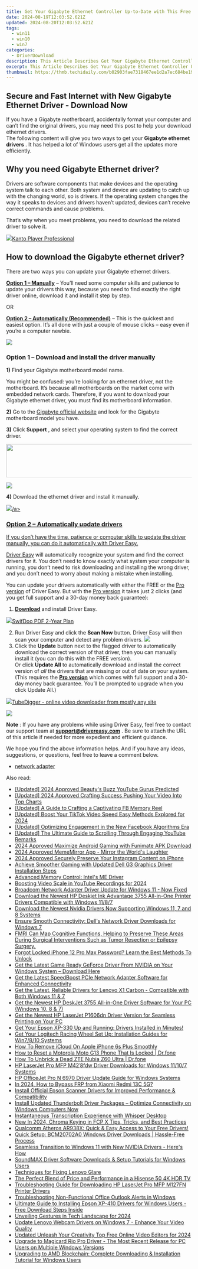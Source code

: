 ```yaml
---
title: Get Your Gigabyte Ethernet Controller Up-to-Date with This Free Driver Package!
date: 2024-08-19T12:03:52.621Z
updated: 2024-08-20T12:03:52.621Z
tags:
  - win11
  - win10
  - win7
categories:
  - DriverDownload
description: This Article Describes Get Your Gigabyte Ethernet Controller Up-to-Date with This Free Driver Package!
excerpt: This Article Describes Get Your Gigabyte Ethernet Controller Up-to-Date with This Free Driver Package!
thumbnail: https://thmb.techidaily.com/b02903fae7318467ee1d2a7ec684be197bec9e28a2f1680afb2687afaf4dfa29.jpg
---
```


## Secure and Fast Internet with New Gigabyte Ethernet Driver - Download Now

If you have a Gigabyte motherboard, accidentally format your computer and can’t find the original drivers, you may need this post to help your download ethernet drivers.  
 The following content will give you two ways to get your **Gigabyte ethernet drivers** . It has helped a lot of Windows users get all the updates more efficiently.

## Why you need Gigabyte Ethernet driver?

 Drivers are software components that make devices and the operating system talk to each other. Both system and device are updating to catch up with the changing world, so is drivers. If the operating system changes the way it speaks to devices and drivers haven’t updated, devices can’t receive correct commands and cause problems.

 That’s why when you meet problems, you need to download the related driver to solve it.

<!-- affiliate ads begin -->
<a href="https://secure.2checkout.com/order/checkout.php?PRODS=4742929&QTY=1&AFFILIATE=108875&CART=1"><img src="https://secure.avangate.com/images/merchant/e09fdffe648a30658a9657bbed7b2388/products/boxshot(2).png" border="0">Kanto Player Professional</a>
<!-- affiliate ads end -->
## How to download the Gigabyte ethernet driver?

There are two ways you can update your Gigabyte ethernet drivers.

**[Option 1 – Manually](https://tools.techidaily.com/drivereasy/download/)**  – You’ll need some computer skills and patience to update your drivers this way, because you need to find exactly the right driver online, download it and install it step by step.

OR

**[Option 2 – Automatically (Recommended)](https://www.drivereasy.com/knowledge/download-gigabyte-ethernet-driver/#op2)**  – This is the quickest and easiest option. It’s all done with just a couple of mouse clicks – easy even if you’re a computer newbie.

<!-- affiliate ads begin -->
<a href="https://secure.2checkout.com/order/checkout.php?PRODS=4940317&QTY=1&AFFILIATE=108875&CART=1"><img src="https://secure.avangate.com/images/merchant/333ac5d90817d69113471fbb6e531bee/sps-partnership-728x90eng.png" border="0"></a>
<!-- affiliate ads end -->
### **Option 1 –** **Download and install the driver manually**

**1)** Find your Gigabyte motherboard model name.

 You might be confused: you’re looking for an ethernet driver, not the motherboard. It’s because all motherboards on the market come with embedded network cards.
 Therefore, if you want to download your Gigabyte ethernet driver, you must find its motherboard information.

**2)** Go to the [Gigabyte official website](https://www.gigabyte.com/us) and look for the Gigabyte motherboard model you have.

**3)** Click **Support** , and select your operating system to find the correct driver.

<!-- affiliate ads begin -->
<a href="https://laganoo.pxf.io/c/5597632/1657399/16446" target="_top" id="1657399"><img src="//a.impactradius-go.com/display-ad/16446-1657399" border="0" alt="" width="728" height="90"/></a><img height="0" width="0" src="https://imp.pxf.io/i/5597632/1657399/16446" style="position:absolute;visibility:hidden;" border="0" />
<!-- affiliate ads end -->
![](https://images.drivereasy.com/wp-content/uploads/2019/08/lan-1024x410.jpg)

**4)** Download the ethernet driver and install it manually.

<!-- affiliate ads begin -->
<a href="https://store.nero.com/order/checkout.php?PRODS=4729507&QTY=1&AFFILIATE=108875&CART=1"><img src="https://www.nero.com/nero-com-wAssets/img/banners/2023/TIU/Nero_TuneItUp_Screen_2.webp" border="0">/a>
<!-- affiliate ads end -->
### **Option 2 – Automatically update drivers**

 If you don’t have the time, patience or computer skills to update the driver manually, you can do it automatically with Driver Easy.

[Driver Easy](https://tools.techidaily.com/drivereasy/download/) will automatically recognize your system and find the correct drivers for it. You don’t need to know exactly what system your computer is running, you don’t need to risk downloading and installing the wrong driver, and you don’t need to worry about making a mistake when installing.

 You can update your drivers automatically with either the FREE or the [Pro version](https://tools.techidaily.com/drivereasy/download/) of Driver Easy. But with the [Pro version](https://tools.techidaily.com/drivereasy/download/) it takes just 2 clicks (and you get full support and a 30-day money back guarantee):

1. **[Download](https://tools.techidaily.com/drivereasy/download/)**  and install Driver Easy.
<!-- affiliate ads begin -->
<a href="https://purchase.swifdoo.com/order/checkout.php?PRODS=40002580&QTY=1&AFFILIATE=108875&CART=1"><img src="https://secure.avangate.com/images/merchant/8b932759a5a04ddb34bf79e3f9072e4b/products/3_Product%20box%20white-1024x1024.png" border="0">SwifDoo PDF 2-Year Plan</a>
<!-- affiliate ads end -->
2. Run Driver Easy and click the **Scan Now** button. Driver Easy will then scan your computer and detect any problem drivers. ![](https://images.drivereasy.com/wp-content/uploads/2019/08/11.1.jpg)
3. Click the **Update**  button next to the flagged driver to automatically download the correct version of that driver, then you can manually install it (you can do this with the FREE version).  
 Or click **Update All** to automatically download and install the correct version of _all_ the drivers that are missing or out of date on your system. (This requires the **[Pro version](https://tools.techidaily.com/drivereasy/download/)**  which comes with full support and a 30-day money back guarantee. You’ll be prompted to upgrade when you click Update All.)  
<!-- affiliate ads begin -->
<a href="https://secure.2checkout.com/order/checkout.php?PRODS=4572700&QTY=1&AFFILIATE=108875&CART=1"><img src="	https://www.tubedigger.com/wp-content/uploads/2020/08/tubedigger-software-new.png" border="0">TubeDigger - online video downloader from mostly any site</a>
<!-- affiliate ads end -->
![](https://images.drivereasy.com/wp-content/uploads/2019/08/11-1.jpg)

**Note** : If you have any problems while using Driver Easy, feel free to contact our support team at **[support@drivereasy.com](https://tools.techidaily.com/drivereasy/download/)**  . Be sure to attach the URL of this article if needed for more expedient and efficient guidance.

 We hope you find the above information helps. And if you have any ideas, suggestions, or questions, feel free to leave a comment below.

* [network adapter](https://tools.techidaily.com/drivereasy/download/)

<ins class="adsbygoogle"
     style="display:block"
     data-ad-format="autorelaxed"
     data-ad-client="ca-pub-7571918770474297"
     data-ad-slot="1223367746"></ins>



<ins class="adsbygoogle"
     style="display:block"
     data-ad-client="ca-pub-7571918770474297"
     data-ad-slot="8358498916"
     data-ad-format="auto"
     data-full-width-responsive="true"></ins>

<span class="atpl-alsoreadstyle">Also read:</span>
<div><ul>
<li><a href="https://facebook-video-share.techidaily.com/updated-2024-approved-beautys-buzz-youtube-gurus-predicted/"><u>[Updated] 2024 Approved  Beauty's Buzz  YouTube Gurus Predicted</u></a></li>
<li><a href="https://facebook-record-videos.techidaily.com/updated-2024-approved-crafting-success-pushing-your-video-into-top-charts/"><u>[Updated] 2024 Approved  Crafting Success  Pushing Your Video Into Top Charts</u></a></li>
<li><a href="https://facebook-video-recording.techidaily.com/updated-a-guide-to-crafting-a-captivating-fb-memory-reel/"><u>[Updated] A Guide to Crafting a Captivating FB Memory Reel</u></a></li>
<li><a href="https://tiktok-video-recordings.techidaily.com/updated-boost-your-tiktok-video-speed-easy-methods-explored-for-2024/"><u>[Updated] Boost Your TikTok Video Speed  Easy Methods Explored for 2024</u></a></li>
<li><a href="https://facebook-videos.techidaily.com/updated-optimizing-engagement-in-the-new-facebook-algorithms-era/"><u>[Updated] Optimizing Engagement in the New Facebook Algorithms Era</u></a></li>
<li><a href="https://some-approaches.techidaily.com/updated-the-ultimate-guide-to-scrolling-through-engaging-youtube-remarks/"><u>[Updated] The Ultimate Guide to Scrolling Through Engaging YouTube Remarks</u></a></li>
<li><a href="https://extra-approaches.techidaily.com/2024-approved-maximize-android-gaming-with-funimate-apk-download/"><u>2024 Approved  Maximize Android Gaming with Funimate APK Download</u></a></li>
<li><a href="https://fox-access.techidaily.com/2024-approved-mememirror-app-mirror-the-worlds-laughter/"><u>2024 Approved  MemeMirror App - Mirror the World's Laughter</u></a></li>
<li><a href="https://instagram-video-files.techidaily.com/2024-approved-securely-preserve-your-instagram-content-on-iphone/"><u>2024 Approved  Securely Preserve Your Instagram Content on iPhone</u></a></li>
<li><a href="https://hardware-help.techidaily.com/achieve-smoother-gaming-with-updated-dell-g3-graphics-driver-installation-steps/"><u>Achieve Smoother Gaming with Updated Dell G3 Graphics Driver Installation Steps</u></a></li>
<li><a href="https://driver-install.techidaily.com/advanced-memory-control-intels-me-driver/"><u>Advanced Memory Control: Intel's ME Driver</u></a></li>
<li><a href="https://vp-tips.techidaily.com/boosting-video-scale-in-youtube-recordings-for-2024/"><u>Boosting Video Scale in YouTube Recordings for 2024</u></a></li>
<li><a href="https://hardware-help.techidaily.com/1722966637496-broadcom-network-adapter-driver-update-for-windows-11-now-fixed/"><u>Broadcom Network Adapter Driver Update for Windows 11 - Now Fixed</u></a></li>
<li><a href="https://hardware-help.techidaily.com/download-the-newest-hp-deskjet-ink-advantage-3755-all-in-one-printer-drivers-compatible-with-windows-1187/"><u>Download the Newest HP Deskjet Ink Advantage 3755 All-in-One Printer Drivers Compatible with Windows 11/8/7</u></a></li>
<li><a href="https://hardware-help.techidaily.com/download-the-newest-nvidia-drivers-now-supporting-windows-11-7-and-8-systems/"><u>Download the Newest Nvidia Drivers Now Supporting Windows 11, 7 and 8 Systems</u></a></li>
<li><a href="https://hardware-help.techidaily.com/ensure-smooth-connectivity-dells-network-driver-downloads-for-windows-7/"><u>Ensure Smooth Connectivity: Dell's Network Driver Downloads for Windows 7</u></a></li>
<li><a href="https://hardware-help.techidaily.com/1722960487814-fmri-can-map-cognitive-functions-helping-to-preserve-these-areas-during-surgical-interventions-such-as-tumor-resection-or-epilepsy-surgery/"><u>FMRI Can Map Cognitive Functions, Helping to Preserve These Areas During Surgical Interventions Such as Tumor Resection or Epilepsy Surgery.</u></a></li>
<li><a href="https://ios-unlock.techidaily.com/forgot-locked-iphone-12-pro-max-password-learn-the-best-methods-to-unlock-by-drfone-ios/"><u>Forgot Locked iPhone 12 Pro Max Password? Learn the Best Methods To Unlock</u></a></li>
<li><a href="https://hardware-help.techidaily.com/get-the-latest-game-ready-geforce-driver-from-nvidia-on-your-windows-system-download-here/"><u>Get the Latest Game Ready GeForce Driver From NVIDIA on Your Windows System – Download Here</u></a></li>
<li><a href="https://hardware-help.techidaily.com/1722957536394-get-the-latest-speedboost-pcie-network-adapter-software-for-enhanced-connectivity/"><u>Get the Latest SpeedBoost PCIe Network Adapter Software for Enhanced Connectivity</u></a></li>
<li><a href="https://hardware-help.techidaily.com/get-the-latest-reliable-drivers-for-lenovo-x1-carbon-compatible-with-both-windows-11-and-7/"><u>Get the Latest, Reliable Drivers for Lenovo X1 Carbon - Compatible with Both Windows 11 & 7</u></a></li>
<li><a href="https://hardware-help.techidaily.com/get-the-newest-hp-deskjet-3755-all-in-one-driver-software-for-your-pc-windows-10-8-and-7/"><u>Get the Newest HP DeskJet 3755 All-in-One Driver Software for Your PC (Windows 10, 8 & 7)</u></a></li>
<li><a href="https://hardware-help.techidaily.com/get-the-newest-hp-laserjet-p1606dn-driver-version-for-seamless-printing-on-your-pc/"><u>Get the Newest HP LaserJet P1606dn Driver Version for Seamless Printing on Your PC</u></a></li>
<li><a href="https://hardware-help.techidaily.com/get-your-epson-xp-330-up-and-running-drivers-installed-in-minutes/"><u>Get Your Epson XP-330 Up and Running: Drivers Installed in Minutes!</u></a></li>
<li><a href="https://hardware-help.techidaily.com/get-your-logitech-racing-wheel-set-up-installation-guides-for-win7810-systems/"><u>Get Your Logitech Racing Wheel Set Up: Installation Guides for Win7/8/10 Systems</u></a></li>
<li><a href="https://activate-lock.techidaily.com/how-to-remove-icloud-on-apple-iphone-6s-plus-smoothly-by-drfone-ios/"><u>How To Remove iCloud On Apple iPhone 6s Plus Smoothly</u></a></li>
<li><a href="https://techidaily.com/how-to-reset-a-motorola-moto-g13-phone-that-is-locked-drfone-by-drfone-reset-android-reset-android/"><u>How to Reset a Motorola Moto G13 Phone That Is Locked | Dr.fone</u></a></li>
<li><a href="https://howto.techidaily.com/how-to-unbrick-a-dead-zte-nubia-z60-ultra-drfone-by-drfone-fix-android-problems-fix-android-problems/"><u>How To Unbrick a Dead ZTE Nubia Z60 Ultra | Dr.fone</u></a></li>
<li><a href="https://hardware-help.techidaily.com/hp-laserjet-pro-mfp-m428fdw-driver-downloads-for-windows-11107-systems/"><u>HP LaserJet Pro MFP M42ˈ8fdw Driver Downloads for Windows 11/10/7 Systems</u></a></li>
<li><a href="https://hardware-help.techidaily.com/hp-officejet-pro-n-6970-driver-update-guide-for-windows-systems/"><u>HP OfficeJet Pro N 6970 Driver Update Guide for Windows Systems</u></a></li>
<li><a href="https://bypass-frp.techidaily.com/in-2024-how-to-bypass-frp-from-xiaomi-redmi-13c-5g-by-drfone-android/"><u>In 2024, How to Bypass FRP from Xiaomi Redmi 13C 5G?</u></a></li>
<li><a href="https://hardware-help.techidaily.com/install-official-epson-scanner-drivers-for-improved-performance-and-compatibility/"><u>Install Official Epson Scanner Drivers for Improved Performance & Compatibility</u></a></li>
<li><a href="https://hardware-help.techidaily.com/install-updated-thunderbolt-driver-packages-optimize-connectivity-on-windows-computers-now/"><u>Install Updated Thunderbolt Driver Packages – Optimize Connectivity on Windows Computers Now</u></a></li>
<li><a href="https://win11-tips.techidaily.com/instantaneous-transcription-experience-with-whisper-desktop/"><u>Instantaneous Transcription Experience with Whisper Desktop</u></a></li>
<li><a href="https://ai-video-apps.techidaily.com/new-in-2024-chroma-keying-in-fcp-x-tips-tricks-and-best-practices/"><u>New In 2024, Chroma Keying in FCP X Tips, Tricks, and Best Practices</u></a></li>
<li><a href="https://hardware-help.techidaily.com/1722977442547-qualcomm-atheros-ar938x-quick-and-easy-access-to-your-free-drivers/"><u>Qualcomm Atheros AR938X: Quick & Easy Access to Your Free Drivers!</u></a></li>
<li><a href="https://hardware-help.techidaily.com/quick-setup-bcm20702a0-windows-driver-downloads-hassle-free-process/"><u>Quick Setup: BCM20702A0 Windows Driver Downloads | Hassle-Free Process</u></a></li>
<li><a href="https://hardware-help.techidaily.com/1722977015578-seamless-transition-to-windows-11-with-new-nvidia-drivers-heres-how/"><u>Seamless Transition to Windows 11 with New NVIDIA Drivers - Here's How</u></a></li>
<li><a href="https://hardware-help.techidaily.com/soundmax-driver-software-downloads-and-setup-tutorials-for-windows-users/"><u>SoundMAX Driver Software Downloads & Setup Tutorials for Windows Users</u></a></li>
<li><a href="https://network-issues.techidaily.com/techniques-for-fixing-lenovo-glare/"><u>Techniques for Fixing Lenovo Glare</u></a></li>
<li><a href="https://buynow-tips.techidaily.com/the-perfect-blend-of-price-and-performance-in-a-hisense-50-4k-hdr-tv/"><u>The Perfect Blend of Price and Performance in a Hisense 50 4K HDR TV</u></a></li>
<li><a href="https://hardware-help.techidaily.com/troubleshooting-guide-for-downloading-hp-laserjet-pro-mfp-m127fn-printer-drivers/"><u>Troubleshooting Guide for Downloading HP LaserJet Pro MFP M127FN Printer Drivers</u></a></li>
<li><a href="https://win11.techidaily.com/troubleshooting-non-functional-office-outlook-alerts-in-windows/"><u>Troubleshooting Non-Functional Office Outlook Alerts in Windows</u></a></li>
<li><a href="https://hardware-help.techidaily.com/ultimate-guide-to-installing-epson-xp-410-drivers-for-windows-users-free-download-steps-inside/"><u>Ultimate Guide to Installing Epson XP-410 Drivers for Windows Users - Free Download Steps Inside</u></a></li>
<li><a href="https://some-approaches.techidaily.com/unveiling-gestures-in-tech-landscape-for-2024/"><u>Unveiling Gestures in Tech Landscape for 2024</u></a></li>
<li><a href="https://hardware-help.techidaily.com/update-lenovo-webcam-drivers-on-windows-7-enhance-your-video-quality/"><u>Update Lenovo Webcam Drivers on Windows 7 - Enhance Your Video Quality</u></a></li>
<li><a href="https://video-creation-software.techidaily.com/updated-unleash-your-creativity-top-free-online-video-editors-for-2024/"><u>Updated Unleash Your Creativity Top Free Online Video Editors for 2024</u></a></li>
<li><a href="https://hardware-help.techidaily.com/upgrade-to-magicard-rio-pro-driver-the-most-recent-release-for-pc-users-on-multiple-windows-versions/"><u>Upgrade to Magicard Rio Pro Driver - The Most Recent Release for PC Users on Multiple Windows Versions</u></a></li>
<li><a href="https://hardware-help.techidaily.com/upgrading-to-amd-blockchain-complete-downloading-and-installation-tutorial-for-windows-users/"><u>Upgrading to AMD Blockchain: Complete Downloading & Installation Tutorial for Windows Users</u></a></li>
</ul></div>
